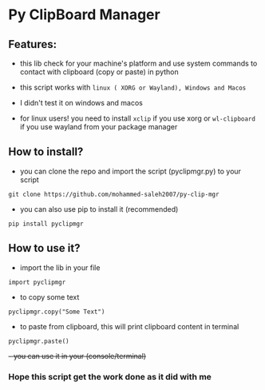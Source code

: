 # Py ClipBoard Manager

## Features:
- this lib check for your machine's platform and use system commands to contact with clipboard (copy or paste) in python

- this script works with `linux ( XORG or Wayland), Windows and Macos`

-  I didn't test it on windows and macos

- for linux users! you need to install `xclip` if you use xorg or `wl-clipboard` if you use wayland from your package manager

## How to install?

- you can clone the repo and import the script (pyclipmgr.py) to your script
```
git clone https://github.com/mohammed-saleh2007/py-clip-mgr
```
- you can also use pip to install it (recommended)
```
pip install pyclipmgr
```

## How to use it?

- import the lib in your file 
```
import pyclipmgr
```

- to copy some text
```
pyclipmgr.copy("Some Text")
```

- to paste from clipboard, this will print clipboard content in terminal
```
pyclipmgr.paste()
```

~~- you can use it in your (console/terminal)~~

<!-- ```
~$ pyperclip-copy "Some Text"
~$ pyperclip-paste
Some Text
``` -->

### Hope this script get the work done as it did with me